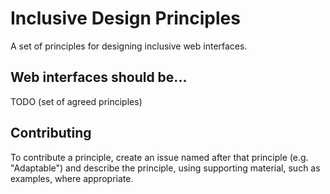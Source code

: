 # Inclusive Design Principles

A set of principles for designing inclusive web interfaces.

## Web interfaces should be...

TODO (set of agreed principles)

## Contributing

To contribute a principle, create an issue named after that principle (e.g. "Adaptable") and describe the principle, using supporting material, such as examples, where appropriate.
